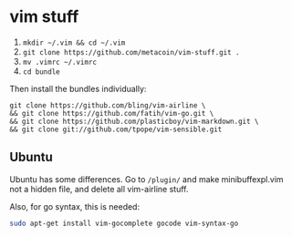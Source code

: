 # vim stuff

1. `mkdir ~/.vim && cd ~/.vim`
2. `git clone https://github.com/metacoin/vim-stuff.git .`
3. `mv .vimrc ~/.vimrc`
4. `cd bundle`

Then install the bundles individually:

```
git clone https://github.com/bling/vim-airline \
&& git clone https://github.com/fatih/vim-go.git \
&& git clone https://github.com/plasticboy/vim-markdown.git \
&& git clone git://github.com/tpope/vim-sensible.git
```

## Ubuntu

Ubuntu has some differences. Go to `/plugin/` and make minibuffexpl.vim not a hidden file, and delete all vim-airline stuff.

Also, for go syntax, this is needed:

```bash
sudo apt-get install vim-gocomplete gocode vim-syntax-go
```
